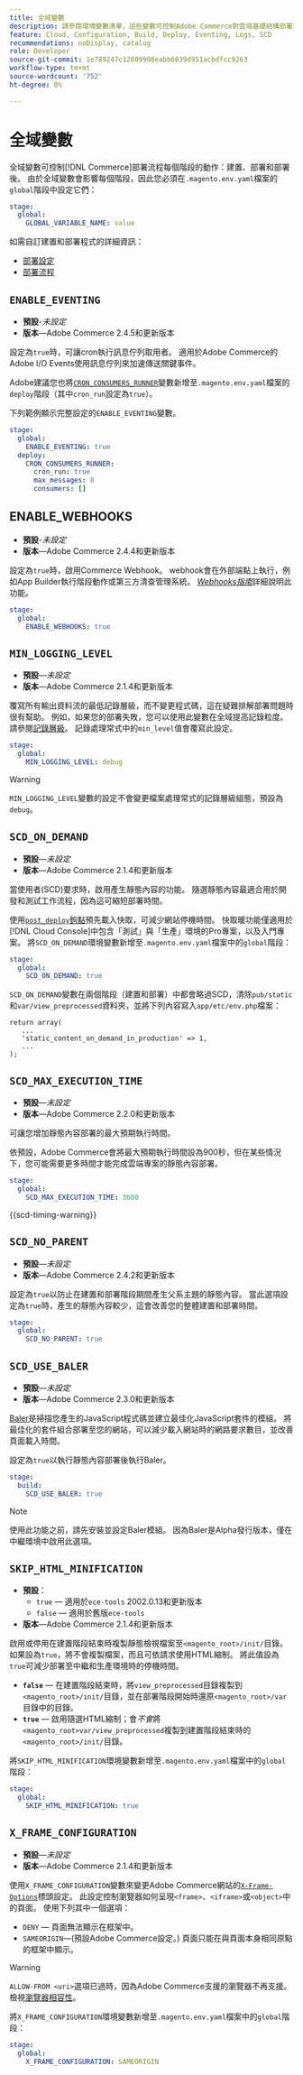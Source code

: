 ```yaml
---
title: 全域變數
description: 請參閱環境變數清單，這些變數可控制Adobe Commerce對雲端基礎結構部署程式的動作。
feature: Cloud, Configuration, Build, Deploy, Eventing, Logs, SCD
recommendations: noDisplay, catalog
role: Developer
source-git-commit: 1e789247c12009908eabb6039d951acbdfcc9263
workflow-type: tm+mt
source-wordcount: '752'
ht-degree: 0%

---
```


# 全域變數

全域變數可控制[!DNL Commerce]部署流程每個階段的動作：建置、部署和部署後。 由於全域變數會影響每個階段，因此您必須在`.magento.env.yaml`檔案的`global`階段中設定它們：

```yaml
stage:
  global:
    GLOBAL_VARIABLE_NAME: value
```

如需自訂建置和部署程式的詳細資訊：

- [部署設定](configure-env-yaml.md)
- [部署流程](../deploy/process.md)

## `ENABLE_EVENTING`

- **預設**-_未設定_
- **版本**—Adobe Commerce 2.4.5和更新版本

設定為`true`時，可讓cron執行訊息佇列取用者。 適用於Adobe Commerce的Adobe I/O Events使用訊息佇列來加速傳送關鍵事件。

Adobe建議您也將[`CRON_CONSUMERS_RUNNER`](./variables-deploy.md#cron_consumers_runner)變數新增至`.magento.env.yaml`檔案的`deploy`階段（其中`cron_run`設定為`true`）。

下列範例顯示完整設定的`ENABLE_EVENTING`變數。

```yaml
stage:
  global:
    ENABLE_EVENTING: true
  deploy:
    CRON_CONSUMERS_RUNNER:
      cron_run: true
      max_messages: 0
      consumers: []
```

## ENABLE_WEBHOOKS

- **預設**-_未設定_
- **版本**—Adobe Commerce 2.4.4和更新版本

設定為`true`時，啟用Commerce Webhook。 webhook會在外部端點上執行，例如App Builder執行階段動作或第三方清查管理系統。 [_Webhooks指南_](https://developer.adobe.com/commerce/extensibility/webhooks)詳細說明此功能。

```yaml
stage:
  global:
    ENABLE_WEBHOOKS: true
```

## `MIN_LOGGING_LEVEL`

- **預設**—_未設定_
- **版本**—Adobe Commerce 2.1.4和更新版本

覆寫所有輸出資料流的最低記錄層級，而不變更程式碼，這在疑難排解部署問題時很有幫助。 例如，如果您的部署失敗，您可以使用此變數在全域提高記錄粒度。 請參閱[記錄層級](log-handlers.md#log-levels)。 記錄處理常式中的`min_level`值會覆寫此設定。

```yaml
stage:
  global:
    MIN_LOGGING_LEVEL: debug
```

>[!WARNING]
>
>`MIN_LOGGING_LEVEL`變數的設定不會變更檔案處理常式的記錄層級組態，預設為`debug`。

## `SCD_ON_DEMAND`

- **預設**—_未設定_
- **版本**—Adobe Commerce 2.1.4和更新版本

當使用者(SCD)要求時，啟用產生靜態內容的功能。 隨選靜態內容最適合用於開發和測試工作流程，因為這可縮短部署時間。

使用[`post_deploy`鉤點](../application/hooks-property.md)預先載入快取，可減少網站停機時間。 快取暖功能僅適用於[!DNL Cloud Console]中包含「測試」與「生產」環境的Pro專案，以及入門專案。 將`SCD_ON_DEMAND`環境變數新增至`.magento.env.yaml`檔案中的`global`階段：

```yaml
stage:
  global:
    SCD_ON_DEMAND: true
```

`SCD_ON_DEMAND`變數在兩個階段（建置和部署）中都會略過SCD，清除`pub/static`和`var/view_preprocessed`資料夾，並將下列內容寫入`app/etc/env.php`檔案：

```php?start_inline=1
return array(
   ...
   'static_content_on_demand_in_production' => 1,
   ...
);
```

## `SCD_MAX_EXECUTION_TIME`

- **預設**—_未設定_
- **版本**—Adobe Commerce 2.2.0和更新版本

可讓您增加靜態內容部署的最大預期執行時間。

依預設，Adobe Commerce會將最大預期執行時間設為900秒，但在某些情況下，您可能需要更多時間才能完成雲端專案的靜態內容部署。

```yaml
stage:
  global:
    SCD_MAX_EXECUTION_TIME: 3600
```

{{scd-timing-warning}}

## `SCD_NO_PARENT`

- **預設**—_未設定_
- **版本**—Adobe Commerce 2.4.2和更新版本

設定為`true`以防止在建置和部署階段期間產生父系主題的靜態內容。 當此選項設定為`true`時，產生的靜態內容較少，這會改善您的整體建置和部署時間。

```yaml
stage:
  global:
    SCD_NO_PARENT: true
```

## `SCD_USE_BALER`

- **預設**—_未設定_
- **版本**—Adobe Commerce 2.3.0和更新版本

[Baler](https://github.com/magento/baler)是掃描您產生的JavaScript程式碼並建立最佳化JavaScript套件的模組。 將最佳化的套件組合部署至您的網站，可以減少載入網站時的網路要求數目，並改善頁面載入時間。

設定為`true`以執行靜態內容部署後執行Baler。

```yaml
stage:
  build:
    SCD_USE_BALER: true
```

>[!NOTE]
>
>使用此功能之前，請先安裝並設定Baler模組。 因為Baler是Alpha發行版本，僅在中繼環境中啟用此選項。

## `SKIP_HTML_MINIFICATION`

- **預設**：
   - `true` — 適用於`ece-tools` 2002.0.13和更新版本
   - `false` — 適用於舊版`ece-tools`
- **版本**—Adobe Commerce 2.1.4和更新版本

啟用或停用在建置階段結束時複製靜態檢視檔案至`<magento_root>/init/`目錄。 如果設為`true`，將不會複製檔案，而且可依請求使用HTML縮制。 將此值設為`true`可減少部署至中繼和生產環境時的停機時間。

- **`false`** — 在建置階段結束時，將`view_preprocessed`目錄複製到`<magento_root>/init/`目錄，並在部署階段開始時還原`<magento_root>/var`目錄中的目錄。
- **`true`** — 啟用隨選HTML縮制；會&#x200B;_不會_&#x200B;將`<magento_root>var/view_preprocessed`複製到建置階段結束時的`<magento_root>/init/`目錄。

將`SKIP_HTML_MINIFICATION`環境變數新增至`.magento.env.yaml`檔案中的`global`階段：

```yaml
stage:
  global:
    SKIP_HTML_MINIFICATION: true
```

## `X_FRAME_CONFIGURATION`

- **預設**—_未設定_
- **版本**—Adobe Commerce 2.1.4和更新版本

使用`X_FRAME_CONFIGURATION`變數來變更Adobe Commerce網站的[`X-Frame-Options`](https://experienceleague.adobe.com/docs/commerce-operations/configuration-guide/security/xframe-options.html?lang=zh-Hant)標頭設定。 此設定控制瀏覽器如何呈現`<frame>`、`<iframe>`或`<object>`中的頁面。 使用下列其中一個選項：

- `DENY` — 頁面無法顯示在框架中。
- `SAMEORIGIN`—(預設Adobe Commerce設定。) 頁面只能在與頁面本身相同原點的框架中顯示。

>[!WARNING]
>
>`ALLOW-FROM <uri>`選項已過時，因為Adobe Commerce支援的瀏覽器不再支援。 檢視[瀏覽器相容性](https://developer.mozilla.org/en-US/docs/Web/HTTP/Headers/X-Frame-Options#Browser_compatibility)。

將`X_FRAME_CONFIGURATION`環境變數新增至`.magento.env.yaml`檔案中的`global`階段：

```yaml
stage:
  global:
    X_FRAME_CONFIGURATION: SAMEORIGIN
```
